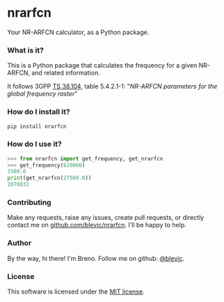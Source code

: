 # nrarfcn
Your NR-ARFCN calculator, as a Python package.

### What is it?

This is a Python package that calculates the frequency for a given NR-ARFCN, and related information.

It follows 3GPP [TS 38.104](https://portal.3gpp.org/desktopmodules/Specifications/SpecificationDetails.aspx?specificationId=3202), table 5.4.2.1-1: "_NR-ARFCN parameters for the global frequency raster_"

### How do I install it?

```bash
pip install nrarfcn
```

### How do I use it?

```python
>>> from nrarfcn import get_frequency, get_nrarfcn
>>> get_frequency(620000)
3300.0
print(get_nrarfcn(27500.0))
2070832
```

### Contributing

Make any requests, raise any issues, create pull requests, or directly contact me on [github.com/blevic/nrarfcn](https://github.com/blevic/nrarfcn). I'll be happy to help.

### Author

By the way, hi there! I'm Breno. Follow me on github: [@blevic](https://github.com/blevic).

### License

This software is licensed under the [MIT license](LICENSE).